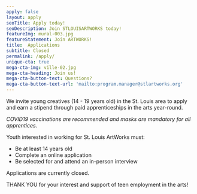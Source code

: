 ```yaml
---
apply: false
layout: apply
seoTitle: Apply today!
seoDescription: Join STLOUISARTWORKS today!
featureImg: mural-003.jpg
featureStatement: Join ARTWORKS!
title:  Applications
subtitle: Closed
permalink: /apply/
unique-cta: true
mega-cta-img: ville-02.jpg
mega-cta-heading: Join us!
mega-cta-button-text: Questions?
mega-cta-button-text-url: 'mailto:program.manager@stlartworks.org'
---
```

We invite young creatives (14 - 19 years old) in the St. Louis area to apply and earn a stipend through paid apprenticeships in the arts year-round.

*COVID19 vaccinations are recommended and masks are mandatory for all apprentices.*

Youth interested in working for St. Louis ArtWorks must:
- Be at least 14 years old
- Complete an online application
- Be selected for and attend an in-person interview

<!--Apply below:-->
<!--The application closes on Wednesday, August 25th at 12 pm. -->

Applications are currently closed.
<!--The Summer Application closes June 8th and The Program Dates are June 14th-July 30th-->

<!--<iframe style="width: 100%" src="https://docs.google.com/forms/d/e/1FAIpQLSf9Undwk6DXI0GKAXjsNQB1pwSOdFazKfAKejdPr3q7ZM5hCQ/viewform?embedded=true" width="100%" height="2435" frameborder="0" marginheight="0" marginwidth="0">Loading…</iframe>-->

THANK YOU for your interest and support of teen employment in the arts!